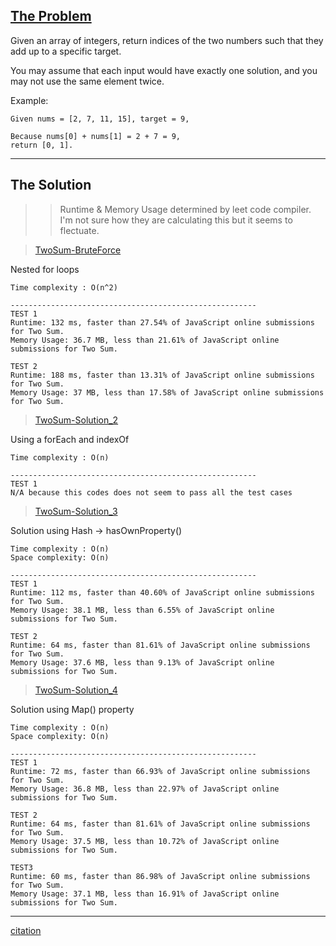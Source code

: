 ## [The Problem](https://leetcode.com/problems/two-sum/)

Given an array of integers, return indices of the two numbers such that they add up to a specific target.

You may assume that each input would have exactly one solution, and you may not use the same element twice.

Example:

```
Given nums = [2, 7, 11, 15], target = 9,

Because nums[0] + nums[1] = 2 + 7 = 9,
return [0, 1].
```

---

## The Solution

> > Runtime & Memory Usage determined by leet code compiler. I'm not sure how they are calculating this but it seems to flectuate.

> [TwoSum-BruteForce](./TwoSum-BruteForce-Solution_1.js)

Nested for loops

```
Time complexity : O(n^2)

-------------------------------------------------------
TEST 1
Runtime: 132 ms, faster than 27.54% of JavaScript online submissions for Two Sum.
Memory Usage: 36.7 MB, less than 21.61% of JavaScript online submissions for Two Sum.

TEST 2
Runtime: 188 ms, faster than 13.31% of JavaScript online submissions for Two Sum.
Memory Usage: 37 MB, less than 17.58% of JavaScript online submissions for Two Sum.
```

> [TwoSum-Solution_2](./TwoSum-Refactor-Solution_2.js)

Using a forEach and indexOf

```
Time complexity : O(n)

-------------------------------------------------------
TEST 1
N/A because this codes does not seem to pass all the test cases
```

> [TwoSum-Solution_3](./TwoSum-Refactor-Solution_3.js)

Solution using Hash -> hasOwnProperty()

```
Time complexity : O(n)
Space complexity: O(n)

-------------------------------------------------------
TEST 1
Runtime: 112 ms, faster than 40.60% of JavaScript online submissions for Two Sum.
Memory Usage: 38.1 MB, less than 6.55% of JavaScript online submissions for Two Sum.

TEST 2
Runtime: 64 ms, faster than 81.61% of JavaScript online submissions for Two Sum.
Memory Usage: 37.6 MB, less than 9.13% of JavaScript online submissions for Two Sum.

```

> [TwoSum-Solution_4](./TwoSum-Refactor-Solution_4.js)

Solution using Map() property

```
Time complexity : O(n)
Space complexity: O(n)

-------------------------------------------------------
TEST 1
Runtime: 72 ms, faster than 66.93% of JavaScript online submissions for Two Sum.
Memory Usage: 36.8 MB, less than 22.97% of JavaScript online submissions for Two Sum.

TEST 2
Runtime: 64 ms, faster than 81.61% of JavaScript online submissions for Two Sum.
Memory Usage: 37.5 MB, less than 10.72% of JavaScript online submissions for Two Sum.

TEST3
Runtime: 60 ms, faster than 86.98% of JavaScript online submissions for Two Sum.
Memory Usage: 37.1 MB, less than 16.91% of JavaScript online submissions for Two Sum.

```

---

[citation](https://rohan-paul.github.io/javascript/2018/04/29/2-sum/)
